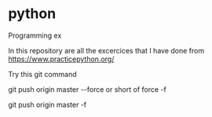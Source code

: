 # python
Programming ex

In this repository are all the excercices that I have done from https://www.practicepython.org/


Try this git command

git push origin master --force
or short of force -f

git push origin master -f
